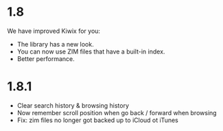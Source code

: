 # 1.8
We have improved Kiwix for you:
- The library has a new look.
- You can now use ZIM files that have a built-in index. 
- Better performance.

# 1.8.1
- Clear search history & browsing history
- Now remember scroll position when go back / forward when browsing
- Fix: zim files no longer got backed up to iCloud ot iTunes